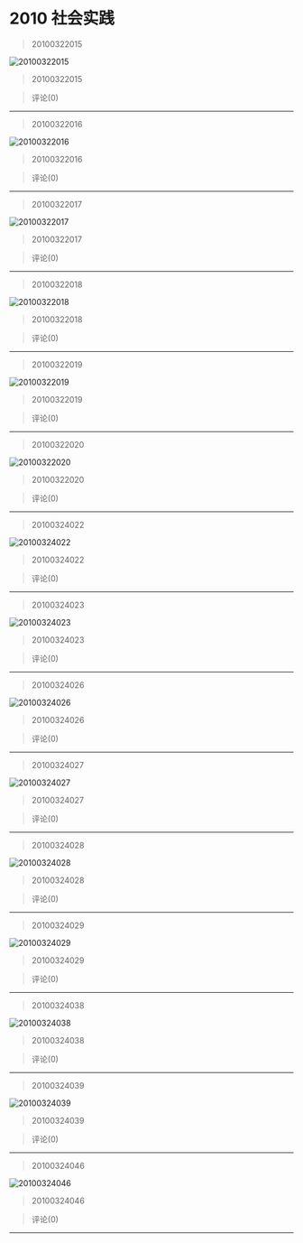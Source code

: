 # 2010 社会实践

> 20100322015

![20100322015](https://pan.4a1801.life/d/Onedrive-4A1801/%E4%B8%AA%E4%BA%BA%E5%BB%BA%E7%AB%99/public/Qzone/Albums/最爱/2010社会实践/01_20100322015_530A4923.webp)

> 20100322015

> 评论(0)

---

> 20100322016

![20100322016](https://pan.4a1801.life/d/Onedrive-4A1801/%E4%B8%AA%E4%BA%BA%E5%BB%BA%E7%AB%99/public/Qzone/Albums/最爱/2010社会实践/02_20100322016_5D6F6ABD.webp)

> 20100322016

> 评论(0)

---

> 20100322017

![20100322017](https://pan.4a1801.life/d/Onedrive-4A1801/%E4%B8%AA%E4%BA%BA%E5%BB%BA%E7%AB%99/public/Qzone/Albums/最爱/2010社会实践/03_20100322017_5E941998.webp)

> 20100322017

> 评论(0)

---

> 20100322018

![20100322018](https://pan.4a1801.life/d/Onedrive-4A1801/%E4%B8%AA%E4%BA%BA%E5%BB%BA%E7%AB%99/public/Qzone/Albums/最爱/2010社会实践/04_20100322018_DF8A990A.webp)

> 20100322018

> 评论(0)

---

> 20100322019

![20100322019](https://pan.4a1801.life/d/Onedrive-4A1801/%E4%B8%AA%E4%BA%BA%E5%BB%BA%E7%AB%99/public/Qzone/Albums/最爱/2010社会实践/05_20100322019_906A8AF2.webp)

> 20100322019

> 评论(0)

---

> 20100322020

![20100322020](https://pan.4a1801.life/d/Onedrive-4A1801/%E4%B8%AA%E4%BA%BA%E5%BB%BA%E7%AB%99/public/Qzone/Albums/最爱/2010社会实践/06_20100322020_7C0CDB55.webp)

> 20100322020

> 评论(0)

---

> 20100324022

![20100324022](https://pan.4a1801.life/d/Onedrive-4A1801/%E4%B8%AA%E4%BA%BA%E5%BB%BA%E7%AB%99/public/Qzone/Albums/最爱/2010社会实践/07_20100324022_D5995E73.webp)

> 20100324022

> 评论(0)

---

> 20100324023

![20100324023](https://pan.4a1801.life/d/Onedrive-4A1801/%E4%B8%AA%E4%BA%BA%E5%BB%BA%E7%AB%99/public/Qzone/Albums/最爱/2010社会实践/08_20100324023_EEE47E05.webp)

> 20100324023

> 评论(0)

---

> 20100324026

![20100324026](https://pan.4a1801.life/d/Onedrive-4A1801/%E4%B8%AA%E4%BA%BA%E5%BB%BA%E7%AB%99/public/Qzone/Albums/最爱/2010社会实践/09_20100324026_2D3DB5BF.webp)

> 20100324026

> 评论(0)

---

> 20100324027

![20100324027](https://pan.4a1801.life/d/Onedrive-4A1801/%E4%B8%AA%E4%BA%BA%E5%BB%BA%E7%AB%99/public/Qzone/Albums/最爱/2010社会实践/10_20100324027_694FC027.webp)

> 20100324027

> 评论(0)

---

> 20100324028

![20100324028](https://pan.4a1801.life/d/Onedrive-4A1801/%E4%B8%AA%E4%BA%BA%E5%BB%BA%E7%AB%99/public/Qzone/Albums/最爱/2010社会实践/11_20100324028_7B7F08DA.webp)

> 20100324028

> 评论(0)

---

> 20100324029

![20100324029](https://pan.4a1801.life/d/Onedrive-4A1801/%E4%B8%AA%E4%BA%BA%E5%BB%BA%E7%AB%99/public/Qzone/Albums/最爱/2010社会实践/12_20100324029_61125AFB.webp)

> 20100324029

> 评论(0)

---

> 20100324038

![20100324038](https://pan.4a1801.life/d/Onedrive-4A1801/%E4%B8%AA%E4%BA%BA%E5%BB%BA%E7%AB%99/public/Qzone/Albums/最爱/2010社会实践/13_20100324038_A77CA660.webp)

> 20100324038

> 评论(0)

---

> 20100324039

![20100324039](https://pan.4a1801.life/d/Onedrive-4A1801/%E4%B8%AA%E4%BA%BA%E5%BB%BA%E7%AB%99/public/Qzone/Albums/最爱/2010社会实践/14_20100324039_888AFF37.webp)

> 20100324039

> 评论(0)

---

> 20100324046

![20100324046](https://pan.4a1801.life/d/Onedrive-4A1801/%E4%B8%AA%E4%BA%BA%E5%BB%BA%E7%AB%99/public/Qzone/Albums/最爱/2010社会实践/15_20100324046_E08BA9DE.webp)

> 20100324046

> 评论(0)

---
